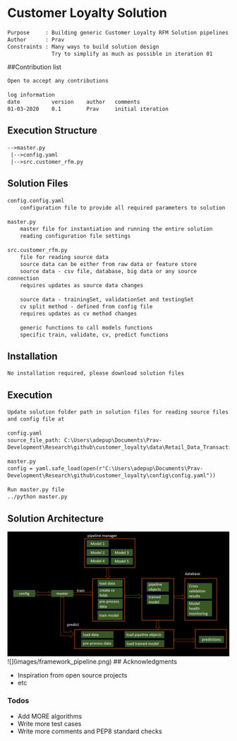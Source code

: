 # Customer Loyalty Solution

```
Purpose 	: Building generic Customer Loyalty RFM Solution pipelines
Author   	: Prav
Constraints : Many ways to build solution design
			  Try to simplify as much as possible in iteration 01
```

##Contribution list
```
Open to accept any contributions

log information
date          version    author   comments
01-03-2020    0.1        Prav     initial iteration
```
## Execution Structure
	-->master.py
	 |-->config.yaml
	 |-->src.customer_rfm.py
	 

## Solution Files 

```	 
config.config.yaml
	configuration file to provide all required parameters to solution
	
master.py
    master file for instantiation and running the entire solution
    reading configuration file settings

src.customer_rfm.py
	file for reading source data
    source data can be either from raw data or feature store 
    source data - csv file, database, big data or any source connection
    requires updates as source data changes
	
	source data - trainingSet, validationSet and testingSet
    cv split method - defined from config file
    requires updates as cv method changes
	
	generic functions to call models functions
    specific train, validate, cv, predict functions

```	
## Installation
```
No installation required, please download solution files
```
## Execution
```
Update solution folder path in solution files for reading source files and config file at

config.yaml
source_file_path: C:\Users\adepup\Documents\Prav-Development\Research\github\customer_loyalty\data\Retail_Data_Transactions.csv

master.py 
config = yaml.safe_load(open(r"C:\Users\adepup\Documents\Prav-Development\Research\github\customer_loyalty\config\config.yaml"))

Run master.py file
../python master.py
```
## Solution Architecture
<img src= "images/framework_pipeline.png">
![](images/framework_pipeline.png)
## Acknowledgments

* Inspiration from open source projects
* etc

### Todos

 - Add MORE algorithms
 - Write more test cases
 - Write more comments and PEP8 standard checks

